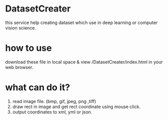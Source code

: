# DatasetCreater
this service help creating dataset which use in deep learning or computer vision science.

# how to use
download these file in local space & view /DatasetCreater/index.html in your web browser.

# what can do it?
1. read image file. (bmp, gif, jpeg, png ,tiff)
2. draw rect in image and get rect coordinate using mouse click.
3. output coordinates to xml, yml or json.